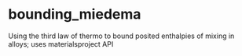 # bounding_miedema
Using the third law of thermo to bound posited enthalpies of mixing in alloys; uses materialsproject API
